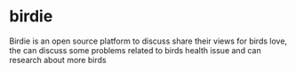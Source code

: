 # birdie

Birdie is an open source platform to discuss share their views for birds love, the can discuss some problems related to birds health issue and can research about more birds
